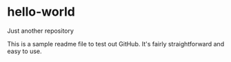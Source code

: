 # hello-world
Just another repository

This is a sample readme file to test out GitHub. It's fairly straightforward and easy to use.

